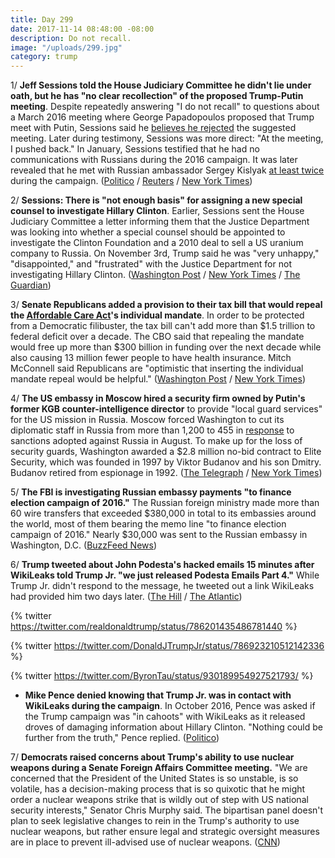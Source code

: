 ```yaml
---
title: Day 299
date: 2017-11-14 08:48:00 -08:00
description: Do not recall.
image: "/uploads/299.jpg"
category: trump
---
```


1/ **Jeff Sessions told the House Judiciary Committee he didn't lie under oath, but he has "no clear recollection" of the proposed Trump-Putin meeting**. Despite repeatedly answering "I do not recall" to questions about a March 2016 meeting where George Papadopoulos proposed that Trump meet with Putin, Sessions said he [believes he rejected](https://whatthefuckjusthappenedtoday.com/2017/11/01/day-286/#1-trump-did-not-dismiss-the-idea-of) the suggested meeting. Later during testimony, Sessions was more direct: "At the meeting, I pushed back." In January, Sessions testified that he had no communications with Russians during the 2016 campaign. It was later revealed that he met with Russian ambassador Sergey Kislyak [at least twice](https://whatthefuckjusthappenedtoday.com/2017/06/01/Day-133/#3-congress-is-examining-whether-jeff) during the campaign. ([Politico](https://www.politico.com/story/2017/11/14/sessions-no-clear-recollection-of-papadopoulos-proposing-trump-putin-meeting-244881) / [Reuters](https://www.reuters.com/article/us-usa-trump-russia-papadopoulos/attorney-general-sessions-says-now-recalls-meeting-flagged-in-russia-probe-idUSKBN1DE25N) / [New York Times](https://www.nytimes.com/2017/11/14/us/politics/jeff-sessions-congress-russia.html))

2/ **Sessions: There is "not enough basis" for assigning a new special counsel to investigate Hillary Clinton**. Earlier, Sessions sent the House Judiciary Committee a letter informing them that the Justice Department was looking into whether a special counsel should be appointed to investigate the Clinton Foundation and a 2010 deal to sell a US uranium company to Russia. On November 3rd, Trump said he was "very unhappy," "disappointed," and "frustrated" with the Justice Department for not investigating Hillary Clinton. ([Washington Post](https://www.washingtonpost.com/world/national-security/sessions-considering-second-special-counsel-to-investigate-republican-concerns-letter-shows/2017/11/13/bc92ef3c-c8d2-11e7-b0cf-7689a9f2d84e_story.html) / [New York Times](https://www.nytimes.com/2017/11/13/us/politics/justice-department-uranium-one-special-counsel.html) / [The Guardian](https://www.theguardian.com/us-news/2017/nov/14/jeff-sessions-special-counsel-hillary-clinton))

3/ **Senate Republicans added a provision to their tax bill that would repeal the <a href="{{ site.url }}{{ site.baseurl }}/trump-health-care/">Affordable Care Act</a>'s individual mandate**. In order to be protected from a Democratic filibuster, the tax bill can't add more than $1.5 trillion to federal deficit over a decade. The CBO said that repealing the mandate would free up more than $300 billion in funding over the next decade while also causing 13 million fewer people to have health insurance. Mitch McConnell said Republicans are "optimistic that inserting the individual mandate repeal would be helpful." ([Washington Post](https://www.washingtonpost.com/business/economy/sen-paul-plans-amendment-to-gut-obamacare-in-tax-bill-testing-gop-unity/2017/11/14/f95066c6-c94e-11e7-8321-481fd63f174d_story.html) / [New York Times](https://www.nytimes.com/2017/11/14/us/politics/tax-plan-senate-obamacare-individual-mandate-trump.html))

4/ **The US embassy in Moscow hired a security firm owned by Putin's former KGB counter-intelligence director** to provide "local guard services" for the US mission in Russia. Moscow forced Washington to cut its diplomatic staff in Russia from more than 1,200 to 455 in [response](https://whatthefuckjusthappenedtoday.com/2017/07/28/day-190/#4-russia-retaliated-against-congress) to sanctions adopted against Russia in August. To make up for the loss of security guards, Washington awarded a $2.8 million no-bid contract to Elite Security, which was founded in 1997 by Viktor Budanov and his son Dmitry. Budanov retired from espionage in 1992. ([The Telegraph](http://www.telegraph.co.uk/news/2017/11/10/us-embassy-hires-security-firm-former-russian-spy-worked-putin/) / [New York Times](https://www.nytimes.com/2017/11/14/world/europe/embassy-moscow-kgb.html))

5/ **The FBI is investigating Russian embassy payments "to finance election campaign of 2016."** The Russian foreign ministry made more than 60 wire transfers that exceeded $380,000 in total to its embassies around the world, most of them bearing the memo line "to finance election campaign of 2016." Nearly $30,000 was sent to the Russian embassy in Washington, D.C. ([BuzzFeed News](https://www.buzzfeed.com/jasonleopold/secret-finding-60-russian-payments-to-finance-election?utm_term=.gryZDQ4EM#.ifXkW9bDl))

6/ **Trump tweeted about John Podesta's hacked emails 15 minutes after WikiLeaks told Trump Jr. "we just released Podesta Emails Part 4."** While Trump Jr. didn't respond to the message, he tweeted out a link WikiLeaks had provided him two days later. ([The Hill](http://thehill.com/homenews/administration/360189-trump-tweeted-about-podesta-emails-15-minutes-after-wikileaks-asked) / [The Atlantic](https://www.theatlantic.com/politics/archive/2017/11/the-secret-correspondence-between-donald-trump-jr-and-wikileaks/545738/))

{% twitter https://twitter.com/realdonaldtrump/status/786201435486781440 %}

{% twitter https://twitter.com/DonaldJTrumpJr/status/786923210512142336 %}

{% twitter https://twitter.com/ByronTau/status/930189954927521793/ %}

* **Mike Pence denied knowing that Trump Jr. was in contact with WikiLeaks during the campaign**. In October 2016, Pence was asked if the Trump campaign was "in cahoots" with WikiLeaks as it released droves of damaging information about Hillary Clinton. "Nothing could be further from the truth," Pence replied. ([Politico](https://www.politico.com/story/2017/11/13/pence-trump-wikileaks-russia-244863))

7/ **Democrats raised concerns about Trump's ability to use nuclear weapons during a Senate Foreign Affairs Committee meeting.** "We are concerned that the President of the United States is so unstable, is so volatile, has a decision-making process that is so quixotic that he might order a nuclear weapons strike that is wildly out of step with US national security interests," Senator Chris Murphy said. The bipartisan panel doesn't plan to seek legislative changes to rein in the Trump's authority to use nuclear weapons, but rather ensure legal and strategic oversight measures are in place to prevent ill-advised use of nuclear weapons. ([CNN](http://www.cnn.com/2017/11/14/politics/trump-nuclear-authorization-hearing/index.html))